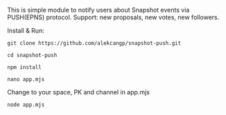 This is simple module to notify users about Snapshot events via PUSH(EPNS) protocol. Support: new proposals, new votes, new followers.

Install & Run:

`git clone https://github.com/alekcangp/snapshot-push.git`

`cd snapshot-push`

`npm install`

`nano app.mjs`

Change to your space, PK and channel in app.mjs

`node app.mjs`
